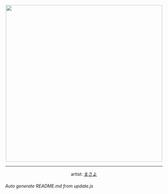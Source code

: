
<p align="center">
  <img width="500" src="https://nekos.best/api/v2/neko/0094.png">
  <hr/>
  <center>
    artist: <a href="https://www.pixiv.net/en/artworks/82213346">まさよ</a>
  </center>
</p>


###### Auto generate README.md from update.js

